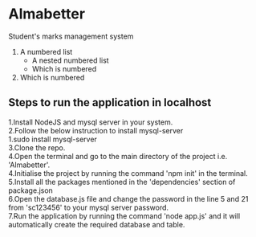 # Almabetter
Student's marks management system
1. A numbered list
   - A nested numbered list
   - Which is numbered
2. Which is numbered
## Steps to run the application in localhost
1.Install NodeJS and mysql server in your system.<br>
2.Follow the below instruction to install mysql-server<br>
   1.sudo install mysql-server<br>
3.Clone the repo.<br>
4.Open the terminal and go to the main directory of the project i.e. 'Almabetter'.<br>
4.Initialise the project by running the command 'npm init' in the terminal.<br>
5.Install all the packages mentioned in the 'dependencies' section of package.json <br>
6.Open the database.js file and change the password in the line 5 and 21 from 'sc123456' to your mysql server password.<br>
7.Run the application by running the command 'node app.js' and it will automatically create the required database and table.<br>
